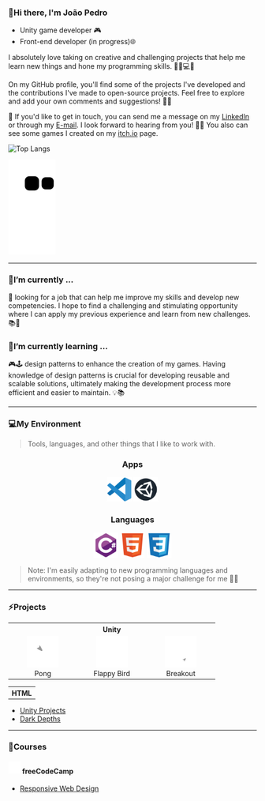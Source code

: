 ### 👋Hi there, I'm João Pedro

- Unity game developer 🎮
- Front-end developer (in progress)🌐

 I absolutely love taking on creative and challenging projects that help me learn new things and hone my programming skills. 💪🏼💻🚀

On my GitHub profile, you'll find some of the projects I've developed and the contributions I've made to open-source projects. Feel free to explore and add your own comments and suggestions! 🙌🏼

📧 If you'd like to get in touch, you can send me a message on my [LinkedIn](https://www.linkedin.com/in/jpmunhozoliveira/) or through my [E-mail](mailto:jpmunhozoliveira@gmail.com). I look forward to hearing from you! 👋🏼 You also can see some games I created on my [itch.io](https://jaoophez.itch.io/) page.

<!-- Todo: Fazer uma seção de contato com botões -->

![Top Langs](https://github-readme-stats.vercel.app/api/top-langs/?username=JpMunhozOliveira&hide=TeX&layout=compact)

![snake gif](https://github.com/JpMunhozOliveira/JpMunhozOliveira/blob/output/github-contribution-grid-snake.svg)

<hr>

### 🔭I’m currently ...

💼 looking for a job that can help me improve my skills and develop new competencies. I hope to find a challenging and stimulating opportunity where I can apply my previous experience and learn from new challenges. 📚🌟

### 🌱I’m currently learning ...

🎮🕹️ design patterns to enhance the creation of my games. Having knowledge of design patterns is crucial for developing reusable and scalable solutions, ultimately making the development process more efficient and easier to maintain. 💡📚

<hr>

### 💻My Environment

> Tools, languages, and other things that I like to work with.

<div align="center">
 <h3> Apps </h3>
 <a href="#"><img src="resources/icons/tools/vscode/vscode-original.svg" alt="VS Code Logo" width="50" height="50"></a>
 <a href="#"><img src="resources/icons/tools/unity/unity.svg" alt="Unity Logo" width="50" height="50"></a>
 
 <h3> Languages </h3>
 <a href="#"><img src="resources/icons/programming/csharp/csharp-original.svg" alt="C sharp" width="50" height="50"></a>
 <a href="#"><img src="resources/icons/programming/html5/html5-original.svg" alt="Html" width="50" height="50"></a>
 <a href="#"><img src="resources/icons/programming/css3/css3-original.svg" alt="Css" width="50" height="50"></a>
 
</div>

>Note: I'm easily adapting to new programming languages and environments, so they're not posing a major challenge for me 📖💡

<hr>

### ⚡Projects
<!-- To Do: Eaqui eu vou fazer uma tabela com os projetos que ja fiz, eles terao iagnes representado cada um e envando para o link deles apos apertar a imagem -->

<div align="center">
 <table>
 <!------------------------Haeder Unity------------------------->
  <tr>
   <th colspan="3"> Unity </th>
  </tr>
 <!-----------------------Projects Unity------------------------>
  <tr>
   <td align="center" width="126">
      <a href="https://github.com/JpMunhozOliveira/Unity-Learnings/tree/Pong">
        <img src="resources/images/UnityProjects/PongIcon.png" width="64" alt="Pong Icon" />
      </a>
      <br>Pong
   </td>
   <td align="center" width="126">
      <a href="https://github.com/JpMunhozOliveira/Unity-Learnings/tree/Flappy-Bird">
        <img src="resources/images/UnityProjects/FlappyIcon.png" width="64" alt="Flappy Bird Icon" />
      </a>
      <br>Flappy Bird
   </td>
   <td align="center" width="126">
      <a href="https://github.com/JpMunhozOliveira/Unity-Learnings/tree/Breakout">
        <img src="resources/images/UnityProjects/BreakoutIcon.png" width="64"  alt="Breakout Icon" />
      </a>
      <br>Breakout
   </td>
  </tr>
 </table>

<table> 
<!-----------------------Header HTML------------------------>
 <tr>
   <th colspan="3"> HTML </th>
 </tr>
</table>
 
</div>

- [Unity Projects](https://github.com/JpMunhozOliveira/Unity-Learnings/blob/main/README.md)
- [Dark Depths](https://github.com/JpMunhozOliveira/Dark-Depths/blob/main/README.md)
<hr>

### 🏫Courses

#### <a href="#"><img src="resources/icons/courses/freecodecamp/fcc_primary_small.svg" alt="C sharp" width="25" height="25"></a> freeCodeCamp
- [Responsive Web Design](https://github.com/JpMunhozOliveira/Responsive-Web-Design/blob/main/README.md)
